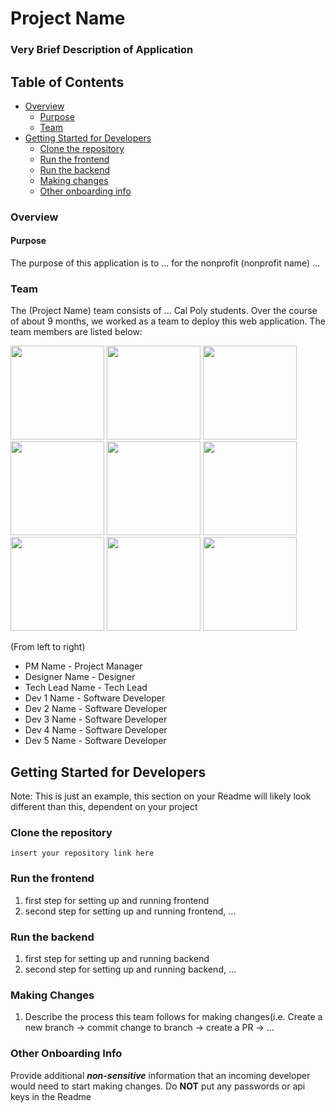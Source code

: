 # Project Name
### Very Brief Description of Application

## Table of Contents
- [Overview](#overview)
  - [Purpose](#purpose)
  - [Team](#team)
- [Getting Started for Developers](#getting-started-for-developers)
  - [Clone the repository](#clone-the-repository)
  - [Run the frontend](#run-the-frontend)
  - [Run the backend](#run-the-backend)
  - [Making changes](#making-changes)
  - [Other onboarding info](#Other-onboarding-info)

### Overview

#### Purpose
The purpose of this application is to ... for the nonprofit (nonprofit name) ...

### Team
The (Project Name) team consists of ... Cal Poly students. Over the course of about 9 months, we worked as a team to deploy this web application. The team members are listed below: 

<p float="left">
 <a href="https://github.com/ctperry0301" target="_blank"><img src="https://cdn.pixabay.com/photo/2015/10/05/22/37/blank-profile-picture-973460__480.png" width="150" /></a>
 <a href="https://github.com/ctperry0301" target="_blank"><img src="https://cdn.pixabay.com/photo/2015/10/05/22/37/blank-profile-picture-973460__480.png" width="150" /></a>
   <a href="https://github.com/ctperry0301" target="_blank"><img src="https://cdn.pixabay.com/photo/2015/10/05/22/37/blank-profile-picture-973460__480.png" width="150" /></a>
   <a href="https://github.com/ctperry0301" target="_blank"><img src="https://cdn.pixabay.com/photo/2015/10/05/22/37/blank-profile-picture-973460__480.png" width="150" /></a>
   <a href="https://github.com/ctperry0301" target="_blank"><img src="https://cdn.pixabay.com/photo/2015/10/05/22/37/blank-profile-picture-973460__480.png" width="150" /></a>
   <a href="https://github.com/ctperry0301" target="_blank"><img src="https://cdn.pixabay.com/photo/2015/10/05/22/37/blank-profile-picture-973460__480.png" width="150" /></a>
   <a href="https://github.com/ctperry0301" target="_blank"><img src="https://cdn.pixabay.com/photo/2015/10/05/22/37/blank-profile-picture-973460__480.png" width="150" /></a>
   <a href="https://github.com/ctperry0301" target="_blank"><img src="https://cdn.pixabay.com/photo/2015/10/05/22/37/blank-profile-picture-973460__480.png" width="150" /></a>
   <a href="https://github.com/ctperry0301" target="_blank"><img src="https://cdn.pixabay.com/photo/2015/10/05/22/37/blank-profile-picture-973460__480.png" width="150" /></a>

</p>

(From left to right)
- PM Name - Project Manager
- Designer Name - Designer
- Tech Lead Name - Tech Lead
- Dev 1 Name - Software Developer
- Dev 2 Name - Software Developer 
- Dev 3 Name - Software Developer
- Dev 4 Name - Software Developer
- Dev 5 Name - Software Developer

## Getting Started for Developers 
Note: This is just an example, this section on your Readme will likely look different than this, dependent on your project

### Clone the repository
```
insert your repository link here
```

### Run the frontend 
1. first step for setting up and running frontend
2. second step for setting up and running frontend, ...

### Run the backend
1. first step for setting up and running backend
2. second step for setting up and running backend, ...

### Making Changes
1. Describe the process this team follows for making changes(i.e. Create a new branch -> commit change to branch -> create a PR -> ... 

### Other Onboarding Info
Provide additional *__non-sensitive__* information that an incoming developer would need to start making changes.
Do __NOT__ put any passwords or api keys in the Readme

